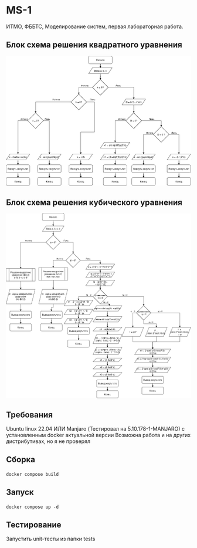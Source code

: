 # MS-1
ИТМО, ФББТС, Моделирование систем, первая лабораторная работа.
## Блок схема решения квадратного уравнения
![image](res/bs-1.png)
## Блок схема решения кубического уравнения
![image](res/bs-2.png)
## Требования
Ubuntu linux 22.04 ИЛИ Manjaro (Тестировал на 5.10.178-1-MANJARO) с установленным docker актуальной версии
Возможна работа и на других дистрибутивах, но я не проверял
## Сборка
```docker compose build```
## Запуск
```docker compose up -d```
## Тестирование
Запустить unit-тесты из папки tests
